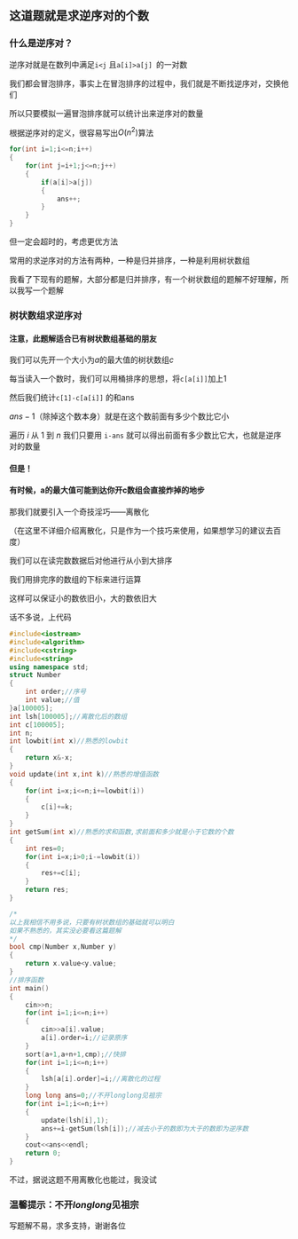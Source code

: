 ## 这道题就是求逆序对的个数

### 什么是逆序对？

逆序对就是在数列中满足`i<j` 且`a[i]>a[j] `的一对数

我们都会冒泡排序，事实上在冒泡排序的过程中，我们就是不断找逆序对，交换他们

所以只要模拟一遍冒泡排序就可以统计出来逆序对的数量

根据逆序对的定义，很容易写出$O(n^2)$算法

```cpp
for(int i=1;i<=n;i++)
{
	for(int j=i+1;j<=n;j++)
	{
		if(a[i]>a[j])
		{
			ans++;
		}
	}
}
```
但一定会超时的，考虑更优方法

常用的求逆序对的方法有两种，一种是归并排序，一种是利用树状数组

我看了下现有的题解，大部分都是归并排序，有一个树状数组的题解不好理解，所以我写一个题解

### 树状数组求逆序对

#### 注意，此题解适合已有树状数组基础的朋友

我们可以先开一个大小为$a$的最大值的树状数组$c$

每当读入一个数时，我们可以用桶排序的思想，将`c[a[i]]`加上$1$

然后我们统计`c[1]-c[a[i]]` 的和ans

$ans - 1$（除掉这个数本身）就是在这个数前面有多少个数比它小

遍历 $i$ 从 $1$ 到 $n$ 我们只要用 `i-ans` 就可以得出前面有多少数比它大，也就是逆序对的数量

#### 但是！

#### 有时候，a的最大值可能到达你开c数组会直接炸掉的地步

那我们就要引入一个奇技淫巧——离散化

（在这里不详细介绍离散化，只是作为一个技巧来使用，如果想学习的建议去百度）

我们可以在读完数数据后对他进行从小到大排序

我们用排完序的数组的下标来进行运算

这样可以保证小的数依旧小，大的数依旧大

话不多说，上代码

```cpp
#include<iostream>
#include<algorithm>
#include<cstring>
#include<string>
using namespace std;
struct Number
{
	int order;//序号
	int value;//值
}a[100005];
int lsh[100005];//离散化后的数组
int c[100005];
int n;
int lowbit(int x)//熟悉的lowbit
{
	return x&-x;
}
void update(int x,int k)//熟悉的增值函数
{
	for(int i=x;i<=n;i+=lowbit(i))
	{
		c[i]+=k;
	}
}
int getSum(int x)//熟悉的求和函数,求前面和多少就是小于它数的个数
{
	int res=0;
	for(int i=x;i>0;i-=lowbit(i))
	{
		res+=c[i];
	}
	return res;
}

/*
以上我相信不用多说，只要有树状数组的基础就可以明白
如果不熟悉的，其实没必要看这篇题解
*/
bool cmp(Number x,Number y)
{
	return x.value<y.value;
}
//排序函数
int main()
{
	cin>>n;
	for(int i=1;i<=n;i++)
	{
		cin>>a[i].value;
		a[i].order=i;//记录原序
	}
	sort(a+1,a+n+1,cmp);//快排
	for(int i=1;i<=n;i++)
	{
		lsh[a[i].order]=i;//离散化的过程
	}
	long long ans=0;//不开longlong见祖宗
	for(int i=1;i<=n;i++)
	{
		update(lsh[i],1);
		ans+=i-getSum(lsh[i]);//减去小于的数即为大于的数即为逆序数
	}
	cout<<ans<<endl;
	return 0;
}
```
不过，据说这题不用离散化也能过，我没试
### 温馨提示：不开$long long$见祖宗
写题解不易，求多支持，谢谢各位